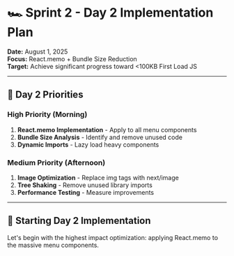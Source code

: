 # 🏎️ Sprint 2 - Day 2 Implementation Plan
**Date:** August 1, 2025  
**Focus:** React.memo + Bundle Size Reduction  
**Target:** Achieve significant progress toward <100KB First Load JS

---

## 🎯 **Day 2 Priorities**

### **High Priority (Morning)**
1. **React.memo Implementation** - Apply to all menu components
2. **Bundle Size Analysis** - Identify and remove unused code
3. **Dynamic Imports** - Lazy load heavy components

### **Medium Priority (Afternoon)**  
1. **Image Optimization** - Replace img tags with next/image
2. **Tree Shaking** - Remove unused library imports
3. **Performance Testing** - Measure improvements

---

## 🚀 **Starting Day 2 Implementation**

Let's begin with the highest impact optimization: applying React.memo to the massive menu components.
